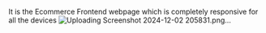 It is the Ecommerce Frontend webpage which is completely responsive for all the devices
![Uploading Screenshot 2024-12-02 205831.png…]()
